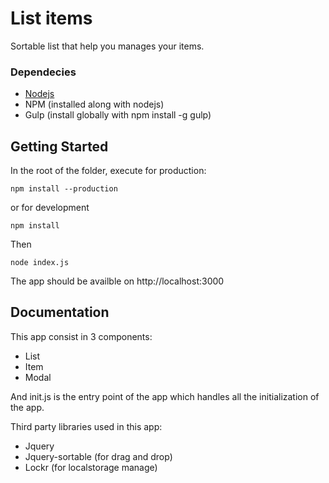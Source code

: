 # List items

Sortable list that help you manages your items.

### Dependecies

* [Nodejs](https://nodejs.org/es/)
* NPM (installed along with nodejs)
* Gulp (install globally with npm install -g gulp)

## Getting Started

In the root of the folder, execute for production:

```
npm install --production
```

or for development

```
npm install
```

Then 

```
node index.js
```

The app should be availble on http://localhost:3000

## Documentation

This app consist in 3 components:

* List 
* Item
* Modal

And init.js is the entry point of the app which handles all the initialization of the app.

Third party libraries used in this app:

* Jquery
* Jquery-sortable (for drag and drop)
* Lockr (for localstorage manage)